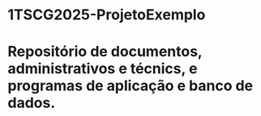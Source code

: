 # 1TSCG2025-ProjetoExemplo
# Repositório de documentos, administrativos e técnics, e programas de aplicação e banco de dados.
